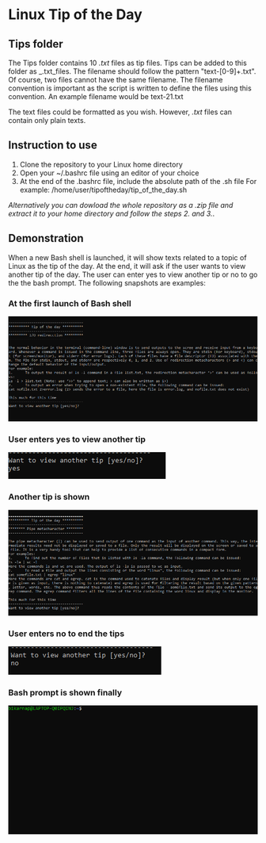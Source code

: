 # Linux Tip of the Day
## Tips folder
The Tips folder contains 10 _.txt_ files as tip files. Tips can be added to this folder as _.txt_files. The filename should follow the pattern "text-[0-9]\+.txt". Of course, two files cannot have the same filename. The filename convention is important as the script is written to define the files using this convention. An example filename would be text-21.txt

The text files could be formatted as you wish. However, _.txt_ files can contain only plain texts. 
## Instruction to use
1. Clone the repository to your Linux home directory
2. Open your ~/.bashrc file using an editor of your choice
3. At the end of the .bashrc file, include the absolute path of the .sh file 
For example: /home/user/tipoftheday/tip_of_the_day.sh

_Alternatively you can dowload the whole repository as a .zip file and extract it to your home directory and follow the steps 2. and 3._. 
## Demonstration
When a new Bash shell is launched, it will show texts related to a topic of Linux as the tip of the day. At the end, it will ask if the user wants to view another tip of the day. The user can enter yes to view another tip or no to go the the bash prompt. The following snapshots are examples:
### At the first launch of Bash shell
![Tip at launch](./screenshots/tip_at_launch.PNG "Tip at launch")

### User enters yes to view another tip
![View another tip? yes](./screenshots/tip_next_yes.PNG "View another tip? yes")

### Another tip is shown
![New tip](./screenshots/tip_next.PNG "New tip")

### User enters no to end the tips
![View another tip? no](./screenshots/tip_next_no.PNG "View another tip? no")

### Bash prompt is shown finally
![Bash prompt](./screenshots/tip_end.PNG "Bash prompt")
